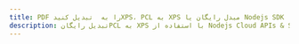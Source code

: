 ---title: PDF را به  تبدیل کنیدXPS، PCL به XPS مبدل رایگان یا Nodejs SDKdescription: تبدیل رایگانPCL به XPS با استفاده از Nodejs Cloud APIs & SDK همچنین اسناد PDF را در Cloud ایجاد، ویرایش و رندر کنید.---